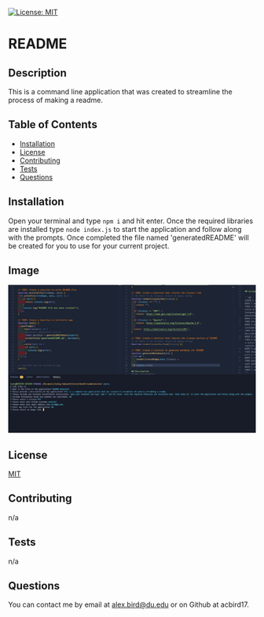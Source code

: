 [![License: MIT](https://img.shields.io/badge/License-MIT-yellow.svg)](https://opensource.org/licenses/MIT)
  # README

## Description
This is a command line application that was created to streamline the process of making a readme.

## Table of Contents
- [Installation](#installation)
- [License](#license)
- [Contributing](#contributing)
- [Tests](#tests)
- [Questions](#questions)

## Installation
Open your terminal and type `npm i` and hit enter. Once the required libraries are installed type `node index.js` to start the application and follow along with the prompts. Once completed the file named 'generatedREADME' will be created for you to use for your current project.
## Image
 
 <img src="./utils/readme.jpg" width="600px"></img>
 
## License
<a href="https://opensource.org/licenses/MIT">MIT </a>
## Contributing
n/a
## Tests
n/a
## Questions
You can contact me by email at alex.bird@du.edu or on Github at acbird17.
  
    